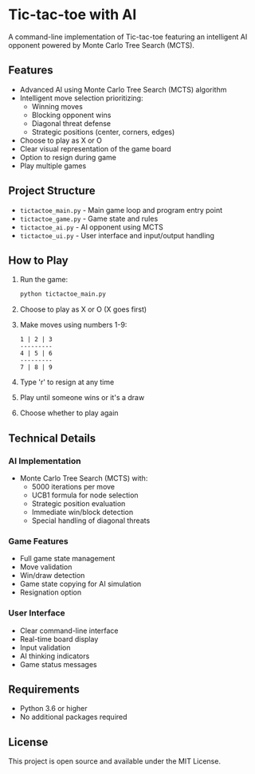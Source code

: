 # Tic-tac-toe with AI

A command-line implementation of Tic-tac-toe featuring an intelligent AI opponent powered by Monte Carlo Tree Search (MCTS).

## Features

- Advanced AI using Monte Carlo Tree Search (MCTS) algorithm
- Intelligent move selection prioritizing:
  - Winning moves
  - Blocking opponent wins
  - Diagonal threat defense
  - Strategic positions (center, corners, edges)
- Choose to play as X or O
- Clear visual representation of the game board
- Option to resign during game
- Play multiple games

## Project Structure

- `tictactoe_main.py` - Main game loop and program entry point
- `tictactoe_game.py` - Game state and rules
- `tictactoe_ai.py` - AI opponent using MCTS
- `tictactoe_ui.py` - User interface and input/output handling

## How to Play

1. Run the game:
   ```bash
   python tictactoe_main.py
   ```

2. Choose to play as X or O (X goes first)

3. Make moves using numbers 1-9:
   ```
   1 | 2 | 3
   ---------
   4 | 5 | 6
   ---------
   7 | 8 | 9
   ```

4. Type 'r' to resign at any time

5. Play until someone wins or it's a draw

6. Choose whether to play again

## Technical Details

### AI Implementation
- Monte Carlo Tree Search (MCTS) with:
  - 5000 iterations per move
  - UCB1 formula for node selection
  - Strategic position evaluation
  - Immediate win/block detection
  - Special handling of diagonal threats

### Game Features
- Full game state management
- Move validation
- Win/draw detection
- Game state copying for AI simulation
- Resignation option

### User Interface
- Clear command-line interface
- Real-time board display
- Input validation
- AI thinking indicators
- Game status messages

## Requirements

- Python 3.6 or higher
- No additional packages required

## License

This project is open source and available under the MIT License.
